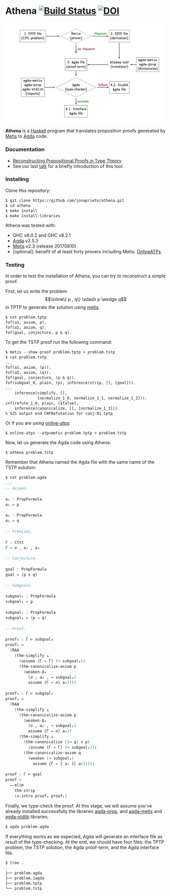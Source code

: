 # Athena [![Build Status](https://travis-ci.org/jonaprieto/athena.svg?branch=master)](https://travis-ci.org/jonaprieto/athena) [![DOI](https://zenodo.org/badge/85713337.svg)](https://zenodo.org/badge/latestdoi/85713337)

![diagram]

**Athena** is a [Haskell][haskell] program that translates
proposition proofs generated by [Metis][metis] to [Agda][agda] code.

### Documentation

* [Reconstructing Propositional Proofs in Type Theory](https://github.com/jonaprieto/athena/files/1425065/Prieto-Cubides.-.2017.-.Reconstructing.Propositional.Proofs.in.Type.Theory.pdf)
* See our last [talk](https://github.com/jonaprieto/athena/raw/master/slides/Jonathan-Proof-Reconstruction.pdf) for a briefly introduction of this tool.

### Installing

Clone this repository:

```
$ git clone https://github.com/jonaprieto/athena.git
$ cd athena
$ make install
$ make install-libraries
```

Athena was tested with:

* GHC v8.0.2 and GHC v8.2.1
* [Agda][agda] v2.5.3
* [Metis][metis] v2.3 (release 20170810)
* \[optional\]: benefit of at least forty provers including Metis: [OnlineATPs][online-atps].

### Testing

In order to test the installation of Athena, you can try to reconstruct a simple proof.

First, let us write the problem $$\inline\{ p , q\} \vdash p \wedge q$$ in TPTP to generate the solution using [metis].

```
$ cat problem.tptp
fof(a1, axiom, p).
fof(a2, axiom, q).
fof(goal, conjecture, p & q).
```

To get the TSTP proof run the following command:

```
$ metis --show proof problem.tptp > problem.tstp
$ cat problem.tstp
...
fof(a1, axiom, (p)).
fof(a2, axiom, (q)).
fof(goal, conjecture, (p & q)).
fof(subgoal_0, plain, (p), inference(strip, [], [goal])).
...
    inference(simplify, [],
              [normalize_1_0, normalize_1_1, normalize_1_2])).
cnf(refute_1_0, plain, ($false),
    inference(canonicalize, [], [normalize_1_3])).
% SZS output end CNFRefutation for conj-01.tptp
```

Or if you are using [online-atps]:

```
$ online-atps --atp=metis problem.tptp > problem.tstp
```

Now, let us generate the Agda code using Athena:

```
$ athena problem.tstp
```

Remember that Athena named the Agda file with the same name of the TSTP solution:

```agda
$ cat problem.agda
...
-- Axioms.

a₁ : PropFormula
a₁ = p

a₂ : PropFormula
a₂ = q

-- Premises.

Γ : Ctxt
Γ = ∅ , a₁ , a₂

-- Conjecture.

goal : PropFormula
goal = (p ∧ q)

-- Subgoals.

subgoal₀ : PropFormula
subgoal₀ = p

subgoal₁ : PropFormula
subgoal₁ = (p ⇒ q)

-- Proof.

proof₀ : Γ ⊢ subgoal₀
proof₀ =
  (RAA
    (thm-simplify ⊥
      (assume {Γ = Γ} (¬ subgoal₀))
      (thm-canonicalize-axiom p
        (weaken-Δ₁
          (∅ , a₂ , ¬ subgoal₀)
          assume {Γ = ∅} a₁))))

proof₁ : Γ ⊢ subgoal₁
proof₁ =
  (RAA
    (thm-simplify ⊥
      (thm-canonicalize-axiom p
        (weaken-Δ₁
          (∅ , a₂ , ¬ subgoal₁)
          assume {Γ = ∅} a₁))
      (thm-simplify ⊥
        (thm-canonicalize ((¬ q) ∧ p)
          (assume {Γ = Γ} (¬ subgoal₁)))
        (thm-canonicalize-axiom q
          (weaken (¬ subgoal₁)
            assume {Γ = [ a₁ ]} a₂)))))

proof : Γ ⊢ goal
proof =
  ⇒-elim
    thm-strip
    (∧-intro proof₀ proof₁)
```

Finally, we type-check the proof. At this stage, we will assume you've already
installed successfully the libraries [agda-prop], and [agda-metis] and
[agda-stdlib] libraries.

```agda
$ agda problem.agda
```

If everything works as we expected, Agda will generate an interface file as
result of the type-checking. At the end, we should have four files: the TPTP
problem, the TSTP solution, the Agda proof-term, and the Agda interface file.

```
$ tree .
.
├── problem.agda
├── problem.iagda
├── problem.tptp
└── problem.tstp
```


[diagram]: https://raw.githubusercontent.com/jonaprieto/athena/master/slides/diagram.png
[haskell]: http://www.haskell.org
[tstp]:    http://www.cs.miami.edu/~tptp/TPTP/QuickGuide/
[metis]:   http://github.com/gilith/metis
[agda]:    http://github.com/agda/agda
[agda-prop]: http://github.com/jonaprieto/agda-prop
[agda-metis]: http://github.com/jonaprieto/agda-metis
[agda-stdlib]: http://github.com/agda/agda-stdlib
[online-atps]: http://github.com/jonaprieto/online-atps
